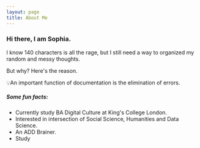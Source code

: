 ```yaml
---
layout: page
title: About Me
---
```


### Hi there, I am Sophia.
I know 140 characters is all the rage, but I still need a way to organized my random and messy thoughts.  

But why? Here's the reason.

<p class="message">
  💡An important function of documentation is the elimination of errors.
</p>


##### Some fun facts:

* Currently study BA Digital Culture at King's College London.
* Interested in intersection of Social Science, Humanities and Data Science.
* An ADD Brainer.
* Study 
